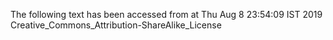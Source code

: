 The following text has been accessed from at Thu Aug 8 23:54:09 IST 2019
Creative_Commons_Attribution-ShareAlike_License
